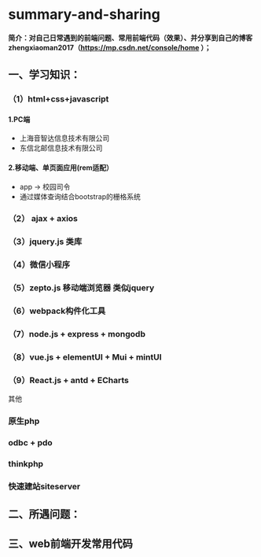 # summary-and-sharing
#### 简介：对自己日常遇到的前端问题、常用前端代码（效果）、并分享到自己的博客zhengxiaoman2017（https://mp.csdn.net/console/home ）；

## 一、学习知识：
### （1）html+css+javascript
#### 1.PC端

  * 上海音智达信息技术有限公司
  * 东信北邮信息技术有限公司

#### 2.移动端、单页面应用(rem适配）
  * app -> 校园司令
  * 通过媒体查询结合bootstrap的栅格系统
### （2） ajax + axios 
### （3）jquery.js 类库
### （4）微信小程序
### （5）zepto.js 移动端浏览器 类似jquery
### （6）webpack构件化工具
### （7）node.js + express + mongodb
### （8）vue.js + elementUI + Mui + mintUI
### （9）React.js + antd + ECharts

其他
### 原生php
### odbc + pdo
### thinkphp
### 快速建站siteserver

## 二、所遇问题：


## 三、web前端开发常用代码

